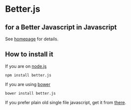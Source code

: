 # Better.js
## for a Better Javascript in Javascript 

See [homepage](http://jeromeetienne.github.io/better.js/) for details.

## How to install it

If you are on [node.js](http://nodejs.org)

```
npm install better.js
```

If you are using [bower](http://bower.io)

```
bower install better.js
```

If you prefer plain old single file javascript, get it from
[there](https://raw.github.com/jeromeetienne/better.js/master/build/better.js).

